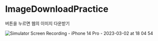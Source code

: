 # ImageDownloadPractice
버튼을 누르면 웹의 이미지 다운받기

![Simulator Screen Recording - iPhone 14 Pro - 2023-03-02 at 18 04 54](https://user-images.githubusercontent.com/26922015/222382262-34b30b61-6367-438b-a56b-0464c12a1663.gif)
